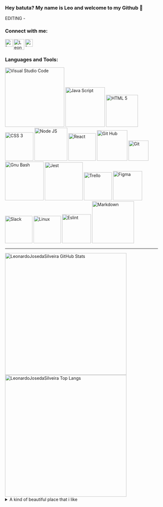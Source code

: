 <!-- referencias 

Instruction - codeSTACKr - https://www.youtube.com/watch?v=n6d4KHSKqGk&t=107s
Friend example - LeonarDev - https://github.com/LeonarDev

Linkedin icon - freepik - https://www.flaticon.com/authors/freepik
Page icon - surang - https://www.flaticon.com/br/autores/surang
Instagram icon - vitaly-gorbachev - https://www.flaticon.com/authors/vitaly-gorbachev

Shilds for icons - https://shields.io/
Other icons - https://simpleicons.org/

-->

<!-- Links -->

[linkedin]: https://www.linkedin.com/in/leonardojosedasilveira/
[instagram]: https://www.instagram.com/leonardojosedasilveira/
[website]: https://leonardojosedasilveira.github.io/

[vsCode]: https://code.visualstudio.com/learn
[js]: https://developer.mozilla.org/pt-BR/docs/Web/JavaScript
[html5]: https://developer.mozilla.org/en-US/docs/Learn/HTML
[css3]: https://developer.mozilla.org/pt-BR/docs/Web/CSS
[nodeJs]: https://nodejs.org/en/docs/
[react]: https://reactjs.org/docs/getting-started.html
[gitHub]: https://docs.github.com/en
[git]: https://git-scm.com/doc
[gnuBash]: https://www.gnu.org/software/bash/manual/
[jest]: https://jestjs.io/docs/getting-started
[trello]: https://trello.com
[figma]: https://www.figma.com
[slack]: https://slack.com/intl/pt-br/
[linux]: https://www.gnu.org/distros/free-distros.html
[ESLint]: https://eslint.org/docs/user-guide/
[Markdown]: https://www.markdownguide.org/getting-started/

<!-- Links / -->

### Hey batuta? My name is Leo and welcome to my Github 🤘

EDITING - 

<!--
## I'm a Husband, Father, Developer, and Teacher!!

- 🔭 I just launched my first course: [Become A VS Code SuperHero!][course]!
- 🌱 I’m currently learning everything 🤣
- 👯 I’m looking to collaborate with other content creators
- 🥅 2020 Goals: Contribute more to Open Source projects
- ⚡ Fun fact: I love to draw and play guitar / drums


### 🎧 Spotify Playing 🤘

[<img src="https://now-playing-codestackr.vercel.app/api/spotify-playing" alt="codeSTACKr Spotify Playing" width="350" />](https://open.spotify.com/user/swyqyimdc12jajde4vpwd2x1b)
-->

### Connect with me:

[<img align="left" alt="Leonardo | LinkedIn" width="25px" src="https://www.flaticon.com/svg/vstatic/svg/1384/1384171.svg?token=exp=1620404815~hmac=c272a65e09b52a17e950ec92ee798d88" />][linkedin]
[<img align="left" alt="Leonardo | Portfólio" width="35px" src="https://www.flaticon.com/svg/vstatic/svg/2400/2400410.svg?token=exp=1620278921~hmac=799f1fb6299a55806fe06c1259db7cb7" />][website]
[<img align="left" alt="Leonardo | Instagram" width="25px" src="https://www.flaticon.com/svg/vstatic/svg/930/930308.svg?token=exp=1620279708~hmac=6048416974c0e920387e646f540c9d9e" />][instagram]

<br />
<br />

### Languages and Tools:

[<img alt="Visual Studio Code" width="195px" src="https://img.shields.io/badge/Visual%20Studio%20Code-black?style=flat&logo=visual-studio&logoColor=blue" />][vscode]
[<img alt="Java Script" width="130px" src="https://img.shields.io/badge/JavaScript-black?style=flat&logo=JavaScript&logoColor=#F7DF1E" />][js]
[<img alt="HTML 5" width="105px" src="https://img.shields.io/badge/HTML%205-black?style=flat&logo=html5&logoColor=#E34F26" />][html5]
[<img alt="CSS 3" width="93px" src="https://img.shields.io/badge/CSS%203-black?style=flat&logo=css3&logoColor=blue" />][css3]
[<img alt="Node JS" width="108px" src="https://img.shields.io/badge/Node%20Js-black?style=flat&logo=node.js&logoColor=#339933" />][nodeJs]
[<img alt="React" width="90px" src="https://img.shields.io/badge/React-black?style=flat&logo=react&logoColor=#61DAFB" />][react]
[<img alt="Git Hub" width="100px" src="https://img.shields.io/badge/GitHub-black?style=flat&logo=github&logoColor=white" />][gitHub]
[<img alt="Git" width="66px" src="https://img.shields.io/badge/Git-black?style=flat&logo=git&logoColor=#F05032" />][git]
[<img alt="Gnu Bash" width="127px" src="https://img.shields.io/badge/GNU%20Bash-black?style=flat&logo=gnu-bash&logoColor=#4EAA25" />][gnuBash]
[<img alt="Jest" width="125px" src="https://img.shields.io/badge/Jest%20Code-black?style=flat&logo=jest&logoColor=red" />][jest]
[<img alt="Trello" width="92px" src="https://img.shields.io/badge/Trello-black?style=flat&logo=trello&logoColor=blue" />][trello]
[<img alt="Figma" width="96px" src="https://img.shields.io/badge/Figma-black?style=flat&logo=figma&logoColor=#F24E1E" />][figma]
[<img alt="Slack" width="90px" src="https://img.shields.io/badge/Slack-black?style=flat&logo=slack&logoColor=purple" />][slack]
[<img alt="Linux" width="90px" src="https://img.shields.io/badge/Linux-black?style=flat&logo=linux&logoColor=#FCC624" />][linux]
[<img alt="Eslint" width="95px" src="https://img.shields.io/badge/Eslint-black?style=flat&logo=eslint&logoColor=purple" />][ESLint]
[<img alt="Markdown" width="138px" src="https://img.shields.io/badge/Markdown-black?style=flat&logo=markdown&logoColor=#000000" />][Markdown]

---

<!--                           NEXT DOOR 

### 📺 Latest YouTube Videos

<!-- YOUTUBE:START 
- [10 Things I Wish I Knew Before I Started Programming](https://www.youtube.com/watch?v=x4gu6JGwKAI)
- [[#10] Don't MISS These Amazing Web Dev Videos! (STACKr News 2021, Issue #10)](https://www.youtube.com/watch?v=xDVgpW1tig4)
- [Top VS Code Updates | v1.54 Released!! | Tips & Tricks 2021 (Visual Studio Code)](https://www.youtube.com/watch?v=Qj6Jya9APiU)
- [[#9] 🤯 42 Amazing Web Dev Videos! #WomensHistoryMonth (STACKr News 2021, Issue #9)](https://www.youtube.com/watch?v=OSLyP8L0s_k)
- [Brackets is Dead | Switch to VS Code (Visual Studio Code Setup 2021)](https://www.youtube.com/watch?v=MQxLbUX5BFA)
<!-- YOUTUBE:END 

➡️ [more videos...](https://youtube.com/codestackr)

---

### 📕 Latest Blog Posts

<!-- BLOG-POST-LIST:START 
- [How To Pass Application Tracking Systems (ATS) & Get Interviews - Resume Tips for Software Developer](https://dev.to/codestackr/how-to-pass-application-tracking-systems-ats-get-interviews-resume-tips-for-software-developer-4bmo)
- [Microinteractions: Password Validation Animation](https://dev.to/codestackr/microinteractions-password-validation-animation-5629)
- [Notion + YouTube - A Powerful Combination for Productivity](https://dev.to/codestackr/notion-youtube-a-powerful-combination-for-productivity-1def)
- [Regular Expressions (RegEx) Crash Course](https://dev.to/codestackr/regular-expressions-regex-crash-course-248n)
- [Emmet Part 2 - Advanced](https://dev.to/codestackr/emmet-part-2-advanced-4c65)
<!-- BLOG-POST-LIST:END 

➡️ [more blog posts...](https://codestackr.com)

--- -->

<!-- display status -->

  <img align="left" width="400px" alt="LeonardoJosedaSilveira GitHub Stats" src="https://github-readme-stats.codestackr.vercel.app/api?username=LeonardoJosedaSilveira&theme=dark&show_icons=true&hide_border=true" /> 
  <img align="rigth" width="400px" alt="LeonardoJosedaSilveira Top Langs" src="https://github-readme-stats.vercel.app/api/top-langs/?username=LeonardoJosedaSilveira&theme=dark&layout=compact&hide_border=true" /> 

<!-- display status -->

<details>
  <summary>A kind of beautiful place that i like</summary>
    <img align="center" width="400px" alt="The pasture is a beautiful place" src="https://cdn.stocksnap.io/img-thumbs/960w/mountains-field_QQKLNHSKVO.jpg" /> 
</details>
